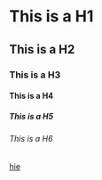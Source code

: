 # This is a H1
## This is a H2
### This is a H3
#### This is a H4
##### This is a H5
###### This is a H6
<ins>hie</ins>

